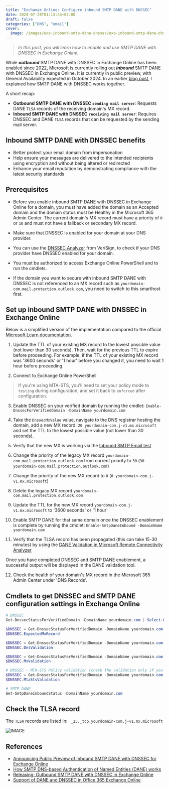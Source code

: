 ```yaml
---
title: "Exchange Online: Configure inbound SMTP DANE with DNSSEC"
date: 2024-07-28T01:13:44+02:00
draft: false
categories: ["DNS", "email"]
cover: 
  image: /images/exo-inbound-smtp-dane-dnssec/exo-inbound-smtp-dane-dnssec-front.png
---
```


> _In this post, you will learn how to enable and use SMTP DANE with DNSSEC in Exchange Online._

While ***outbound*** SMTP DANE with DNSSEC in Exchange Online has been enabled since 2022, Microsoft is currently rolling out ***inbound*** SMTP DANE with DNSSEC in Exchange Online. It is currently in public preview, with General Availability expected in October 2024. In an earlier [blog post](https://vand3rlinden.com/post/dnssec-dane-explained/#how-dnssec-and-dane-work-together-on-a-mailserver-25-smtp-dane), I explained how SMTP DANE with DNSSEC works together.

A short recap:
- **Outbound SMTP DANE with DNSSEC `sending mail server`**: Requests DANE `TLSA` records of the receiving domain's MX record.
- **Inbound SMTP DANE with DNSSEC `receiving mail server`**: Requires DNSSEC and DANE `TLSA` records that can be requested by the sending mail server.

## Inbound SMTP DANE with DNSSEC benefits
- Better protect your email domain from impersonation
- Help ensure your messages are delivered to the intended recipients using encryption and without being altered or redirected
- Enhance your email reputation by demonstrating compliance with the latest security standards

## Prerequisites
- Before you enable inbound SMTP DANE with DNSSEC in Exchange Online for a domain, you must have added the domain as an Accepted domain and the domain status must be Healthy in the Microsoft 365 Admin Center. The current domain's MX record must have a priority of `0` or `10` and must not have a fallback or secondary MX record.

- Make sure that DNSSEC is enabled for your domain at your DNS provider.
 - You can use the [DNSSEC Analyzer](https://dnssec-analyzer.verisignlabs.com/) from VeriSign, to check if your DNS provider have DNSSEC enabled for your domain.

- You must be authorized to access Exchange Online PowerShell and to run the cmdlets.

- If the domain you want to secure with inbound SMTP DANE with DNSSEC is not referenced to an MX record such as `yourdomain-com.mail.protection.outlook.com`, you need to switch to this smarthost first.

## Set up inbound SMTP DANE with DNSSEC in Exchange Online
Below is a simplified version of the implementation compared to the official [Microsoft Learn documentation](https://learn.microsoft.com/en-us/purview/how-smtp-dane-works#set-up-inbound-smtp-dane-with-dnssec-in-preview).

1. Update the TTL of your existing MX record to the lowest possible value (not lower than 30 seconds). Then, wait for the previous TTL to expire before proceeding. For example, if the TTL of your existing MX record was '3600 seconds' or '1 hour' before you changed it, you need to wait 1 hour before proceeding.

2. Connect to Exchange Online PowerShell

> If you're using MTA-STS, you'll need to set your policy mode to `testing` during configuration, and set it back to `enforced` after configuration.

3. Enable DNSSEC on your verified domain by running the cmdlet: `Enable-DnssecForVerifiedDomain -DomainName yourdomain.com`

4. Take the `DnssecMxValue` value, navigate to the DNS registrar hosting the domain, add a new MX record: `20 yourdomain-com.j-v1.mx.microsoft` and set the TTL to the lowest possible value (not lower than 30 seconds).

5. Verify that the new MX is working via the [Inbound SMTP Email test](https://testconnectivity.microsoft.com/tests/O365InboundSmtp/input)

6. Change the priority of the legacy MX record `yourdomain-com.mail.protection.outlook.com` from current priority to `30` (`30 yourdomain-com.mail.protection.outlook.com`)

7. Change the priority of the new MX record to `0` (`0 yourdomain-com.j-v1.mx.microsoft`)

8. Delete the legacy MX record `yourdomain-com.mail.protection.outlook.com`

9.  Update the TTL for the new MX record `yourdomain-com.j-v1.mx.microsoft` to '3600 seconds' or '1 hour'

10. Enable SMTP DANE for that same domain once the DNSSEC enablement is complete by running the cmdlet: `Enable-SmtpDaneInbound -DomainName yourdomain.com`

11. Verify that the TLSA record has been propagated (this can take 15-30 minutes) by using the [DANE Validation in Microsoft Remote Connectivity Analyzer](https://testconnectivity.microsoft.com/tests/O365DaneValidation/input)

Once you have completed DNSSEC and SMTP DANE enablement, a successful output will be displayed in the DANE validation tool.

12. Check the health of your domain's MX record in the Microsoft 365 Admin Center under 'DNS Records'.


## Cmdlets to get DNSSEC and SMTP DANE configuration settings in Exchange Online
```PowerShell
# DNSSEC
Get-DnssecStatusForVerifiedDomain -DomainName yourdomain.com | Select-Object DnssecFeatureStatus

$DNSSEC = Get-DnssecStatusForVerifiedDomain -DomainName yourdomain.com
$DNSSEC.ExpectedMxRecord

$DNSSEC = Get-DnssecStatusForVerifiedDomain -DomainName yourdomain.com
$DNSSEC.DnsValidation

$DNSSEC = Get-DnssecStatusForVerifiedDomain -DomainName yourdomain.com
$DNSSEC.MxValidation

# DNSSEC - MTA-STS Policy validation (check the validation only if you use an MTA-STS policy)
$DNSSEC = Get-DnssecStatusForVerifiedDomain -DomainName yourdomain.com
$DNSSEC.MtaStsValidation

# SMTP DANE
Get-SmtpDaneInboundStatus -DomainName yourdomain.com
```

## Check the TLSA record
The `TLSA` records are listed in: ` _25._tcp.yourdomain-com.j-v1.mx.microsoft`

![IMAGE](/images/exo-inbound-smtp-dane-dnssec/exo-inbound-smtp-dane-dnssec1.png)

## References
- [Announcing Public Preview of Inbound SMTP DANE with DNSSEC for Exchange Online](https://techcommunity.microsoft.com/t5/exchange-team-blog/announcing-public-preview-of-inbound-smtp-dane-with-dnssec-for/ba-p/4155257)
- [How SMTP DNS-based Authentication of Named Entities (DANE) works](https://learn.microsoft.com/en-us/purview/how-smtp-dane-works)
- [Releasing: Outbound SMTP DANE with DNSSEC in Exchange Online](https://techcommunity.microsoft.com/t5/exchange-team-blog/releasing-outbound-smtp-dane-with-dnssec/ba-p/3100920)
- [Support of DANE and DNSSEC in Office 365 Exchange Online](https://techcommunity.microsoft.com/t5/exchange-team-blog/support-of-dane-and-dnssec-in-office-365-exchange-online/ba-p/1275494)